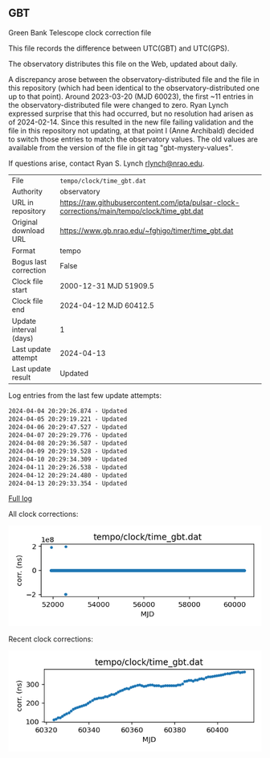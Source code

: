 
## GBT

Green Bank Telescope clock correction file

This file records the difference between UTC(GBT) and UTC(GPS).

The observatory distributes this file on the Web, updated about daily.

A discrepancy arose between the observatory-distributed file and the
file in this repository (which had been identical to the 
observatory-distributed one up to that point). Around 
2023-03-20 (MJD 60023), the first ~11 entries in the 
observatory-distributed file were changed to zero.
Ryan Lynch expressed surprise that this had occurred, but no
resolution had arisen as of 2024-02-14. Since this resulted in
the new file failing validation and the file in this repository
not updating, at that point I (Anne Archibald) decided to
switch those entries to match the observatory values. The old values
are available from the version of the file in git tag 
"gbt-mystery-values".

If questions arise, contact Ryan S. Lynch <rlynch@nrao.edu>.

|     |     |
|:--- |:--- |
| File | `tempo/clock/time_gbt.dat` |
| Authority | observatory |
| URL in repository | <https://raw.githubusercontent.com/ipta/pulsar-clock-corrections/main/tempo/clock/time_gbt.dat> |
| Original download URL | <https://www.gb.nrao.edu/~fghigo/timer/time_gbt.dat> |
| Format | tempo |
| Bogus last correction | False |
| Clock file start | 2000-12-31 MJD 51909.5 |
| Clock file end | 2024-04-12 MJD 60412.5 |
| Update interval (days) | 1 |
| Last update attempt | 2024-04-13 |
| Last update result | Updated |

Log entries from the last few update attempts:
```
2024-04-04 20:29:26.874 - Updated
2024-04-05 20:29:19.221 - Updated
2024-04-06 20:29:47.527 - Updated
2024-04-07 20:29:29.776 - Updated
2024-04-08 20:29:36.587 - Updated
2024-04-09 20:29:19.528 - Updated
2024-04-10 20:29:34.309 - Updated
2024-04-11 20:29:26.538 - Updated
2024-04-12 20:29:24.480 - Updated
2024-04-13 20:29:33.354 - Updated
```
[Full log](https://raw.githubusercontent.com/ipta/pulsar-clock-corrections/main/log/tempo/clock/time_gbt.dat.log)


All clock corrections:

![plot of all clock corrections](time_gbt.dat.png "All corrections")

Recent clock corrections:

![plot of recent clock corrections](time_gbt.dat.short.png "Recent corrections")

